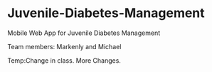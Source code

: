 # Juvenile-Diabetes-Management
Mobile Web App for Juvenile Diabetes Management

Team members: Markenly and Michael

Temp:Change in class.
More Changes.

